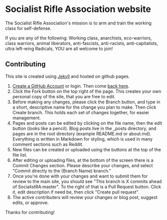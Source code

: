 
# Socialist Rifle Association website

The Socialist Rifle Association's mission is to arm and train the working class for self-defense.

If you are any of the following: Working class, anarchists, eco-warriors, class warriors, 
animal liberators, anti-fascists, anti-racists, 
anti-capitalists, ultra left-wing Radicals, YOU are all welcome to join!

## Contributing

This site is created using [Jekyll](https://jekyllrb.com/docs/quickstart/) and hosted on github pages.

1. [Create a GitHub Account](https://github.com/join) or login. Then come [back here](https://github.com/SocialistRA/socialistra.github.io/).
2. Click the Fork button on the top right of the page. This creates your own personal copy of the site, that you are free to edit.
3. Before making any changes, please click the Branch button, and type in a short, descriptive name for the change you plan to make. Then click 
Create branch. This holds each set of changes together, for easier management.
4. Pages and posts can be edited by clicking on the file name, then the edit button (looks like a pencil). Blog posts live in the _posts directory, 
and pages are in the root directory (example README.md or about.md). Everything is written in Markdown for styling, which is used in many 
comment sections such as Reddit.
5. New files can be created or uploaded using the buttons at the top of the file list.
6. After editing or uploading files, at the bottom of the screen there is a Commit Changes section. Please describe your changes, and select "Commit directly to the (Branch Name) branch."
7. Once you're done with your changes and want to submit them for review to the main site, you should see "This branch is X commits ahead of SocialistRA:master". 
To the right of that is a Pull Request button. Click it, edit description if need be, then click "Create pull request".
8. The active contributers will review your changes or blog post, suggest edits, or approve.

Thanks for contributing!

